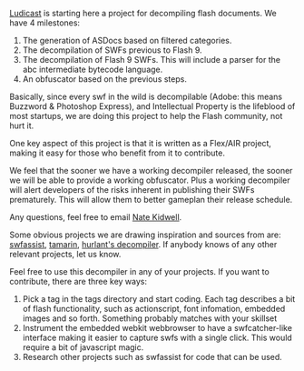 [Ludicast](http://ludicast.com) is starting here a project for decompiling flash documents.  We have 4 milestones:

  1. The generation of ASDocs based on filtered categories.
  1. The decompilation of SWFs previous to Flash 9.
  1. The decompilation of Flash 9 SWFs.  This will include a parser for the abc intermediate bytecode language.
  1. An obfuscator based on the previous steps.

Basically, since every swf in the wild is decompilable (Adobe: this means Buzzword & Photoshop Express), and Intellectual Property is the lifeblood of most startups, we are doing this project to help the Flash community, not hurt it.

One key aspect of this project is that it is written as a Flex/AIR project, making it easy for those who benefit from it to contribute.

We feel that the sooner we have a working decompiler released, the sooner we will be able to provide a working obfuscator.  Plus a working decompiler will alert developers of the risks inherent in publishing their SWFs prematurely.  This will allow them to better gameplan their release schedule.

Any questions, feel free to email [Nate Kidwell](mailto:nate@ludicast.com).

Some obvious projects we are drawing inspiration and sources from are: [swfassist](http://swfassist.libspark.org/), [tamarin](http://www.mozilla.org/projects/tamarin/), [hurlant's decompiler](http://eval.hurlant.com/).  If anybody knows of any other relevant projects, let us know.

Feel free to use this decompiler in any of your projects.  If you want to contribute, there are three key ways:
  1. Pick a tag in the tags directory and start coding.  Each tag describes a bit of flash functionality, such as actionscript, font infomation, embedded images and so forth.  Something probably matches with your skillset
  1. Instrument the embedded webkit webbrowser to have a swfcatcher-like interface making it easier to capture swfs with a single click.  This would require a bit of javascript magic.
  1. Research other projects such as swfassist for code that can be used.